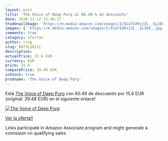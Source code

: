 ```yaml
---
layout: post
title: 'The Voice of Deep Purp al 60.49 % de descuento'
date: 2020-11-12 22:48:17
thumbnailImage: 'https://m.media-amazon.com/images/I/41afIdRvjZL._SL200_.jpg'
images: [ 'https://m.media-amazon.com/images/I/41afIdRvjZL._SL200_.jpg' ]
comments: true
category: ofertas
author: ring
slug: B075LQ811C
description:
actualPrice: 15.6 EUR
currency: EUR
price: 15.6
comparePrice: 39.48 EUR
inStock: true
prodname: 'The Voice of Deep Purp'
---
```


Está [The Voice of Deep Purp](https://www.amazon.fr/dp/B075LQ811C/?tag=tolees0d-21) con 60.49 de descuento por 15.6 EUR (original: 39.48 EUR) en el siguiente enlace!

[![The Voice of Deep Purp](https://m.media-amazon.com/images/I/41afIdRvjZL._SL200_.jpg)](https://www.amazon.fr/dp/B075LQ811C/?tag=tolees0d-21)

[Ver la oferta!!](https://www.amazon.fr/dp/B075LQ811C/?tag=tolees0d-21)

Links participate in Amazon Associate program and might generate a comission on qualifying sales


